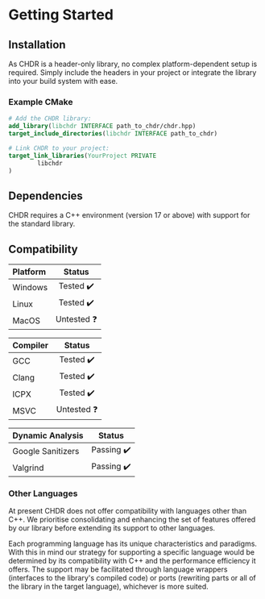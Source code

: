 # Getting Started

## Installation

As CHDR is a header-only library, no complex platform-dependent setup is required. Simply include the headers in your
project or integrate the library into your build system with ease.

### Example CMake

```cmake
# Add the CHDR library:
add_library(libchdr INTERFACE path_to_chdr/chdr.hpp)
target_include_directories(libchdr INTERFACE path_to_chdr)

# Link CHDR to your project:
target_link_libraries(YourProject PRIVATE
        libchdr
)
```

## Dependencies

CHDR requires a C++ environment (version 17 or above) with support for the standard library.

## Compatibility

| Platform |   Status   |
|:---------|:----------:|
| Windows  | Tested ✔️  |
| Linux    | Tested ✔️  |
| MacOS    | Untested ❓ |


| Compiler |   Status   |
|:---------|:----------:|
| GCC      | Tested ✔️  |
| Clang    | Tested ✔️  |
| ICPX     | Tested ✔️  |
| MSVC     | Untested ❓ |


| Dynamic Analysis  |   Status   |
|:------------------|:----------:|
| Google Sanitizers | Passing ✔️ |
| Valgrind          | Passing ✔️ |

### Other Languages

At present CHDR does not offer compatibility with languages other than C++. We prioritise consolidating and enhancing the set of features offered by our library before extending its support to other languages.

Each programming language has its unique characteristics and paradigms. With this in mind our strategy for supporting a specific language would be determined by its compatibility with C++ and the performance efficiency it offers. The support may be facilitated through language wrappers (interfaces to the library's compiled code) or ports (rewriting parts or all of the library in the target language), whichever is more suited. 